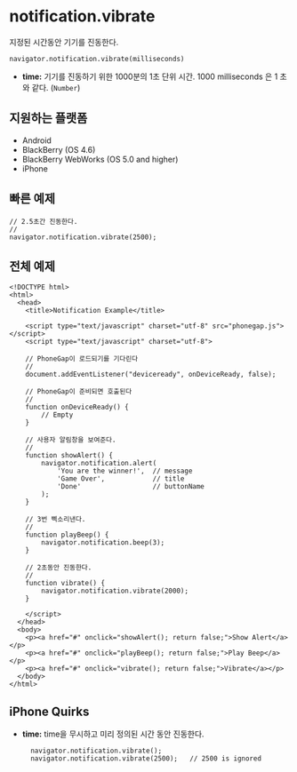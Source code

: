 notification.vibrate
====================

지정된 시간동안 기기를 진동한다.

    navigator.notification.vibrate(milliseconds)

- __time:__ 기기를 진동하기 위한 1000분의 1초 단위 시간. 1000 milliseconds 은 1 초와 같다. (`Number`)

지원하는 플랫폼
-------------------

- Android
- BlackBerry (OS 4.6)
- BlackBerry WebWorks (OS 5.0 and higher)
- iPhone

빠른 예제
-------------

    // 2.5초간 진동한다.
    //
    navigator.notification.vibrate(2500);

전체 예제
------------
    
    <!DOCTYPE html>
    <html>
      <head>
        <title>Notification Example</title>

        <script type="text/javascript" charset="utf-8" src="phonegap.js"></script>
        <script type="text/javascript" charset="utf-8">

        // PhoneGap이 로드되기를 기다린다
        //
        document.addEventListener("deviceready", onDeviceReady, false);

        // PhoneGap이 준비되면 호출된다
        //
        function onDeviceReady() {
            // Empty
        }
    
        // 사용자 알림창을 보여준다.
        //
        function showAlert() {
		    navigator.notification.alert(
		        'You are the winner!',  // message
		        'Game Over',            // title
		        'Done'                  // buttonName
		    );
        }
    
        // 3번 삑소리낸다.
        //
        function playBeep() {
            navigator.notification.beep(3);
        }
    
        // 2초동안 진동한다.
        //
        function vibrate() {
            navigator.notification.vibrate(2000);
        }

        </script>
      </head>
      <body>
        <p><a href="#" onclick="showAlert(); return false;">Show Alert</a></p>
        <p><a href="#" onclick="playBeep(); return false;">Play Beep</a></p>
        <p><a href="#" onclick="vibrate(); return false;">Vibrate</a></p>
      </body>
    </html>

iPhone Quirks
-------------

- __time:__ time을 무시하고 미리 정의된 시간 동안 진동한다.

        navigator.notification.vibrate();
        navigator.notification.vibrate(2500);   // 2500 is ignored
